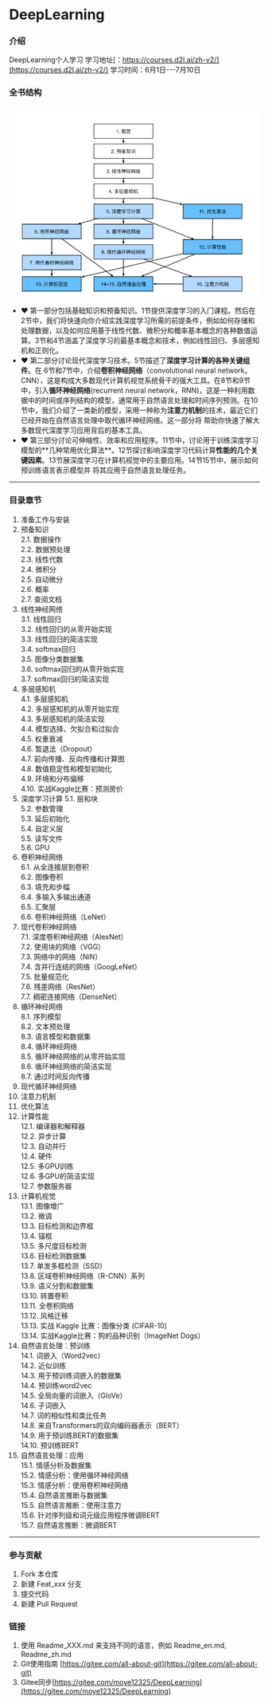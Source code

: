 # DeepLearning

### 介绍

DeepLearning个人学习
学习地址[：https://courses.d2l.ai/zh-v2/](https://courses.d2l.ai/zh-v2/)
学习时间：6月1日---7月10日

### 全书结构

![](.README_images/287b7aa5.png)

* ❤️ 第⼀部分包括基础知识和预备知识。1节提供深度学习的⼊⻔课程。然后在2节中，我们将快速向你介绍实践深度学习所需的前提条件，例如如何存储和处理数据，以及如何应⽤基于线性代数、微积分和概率基本概念的各种数值运算。3节和4节涵盖了深度学习的最基本概念和技术，例如线性回归、多层感知机和正则化。
* ❤️ 第二部分讨论现代深度学习技术。5节描述了**深度学习计算的各种关键组件**。在 6节和7节中，介绍**卷积神经⽹络**（convolutional neural network，CNN），这是构成⼤多数现代计算机视觉系统⻣⼲的强⼤⼯具。在8节和9节 中，引⼊**循环神经⽹络**(recurrent neural network，RNN)，这是⼀种利⽤数据中的时间或序列结构的模型，通常⽤于⾃然语⾔处理和时间序列预测。在10节中，我们介绍了⼀类新的模型，采⽤⼀种称为**注意⼒机制**的技术，最近它们已经开始在⾃然语⾔处理中取代循环神经⽹络。这⼀部分将 帮助你快速了解⼤多数现代深度学习应⽤背后的基本⼯具。
* ❤️ 第三部分讨论可伸缩性、效率和应⽤程序。11节中，讨论⽤于训练深度学习模型的**⼏种常⽤优化算法**。12节探讨影响深度学习代码计算**性能的⼏个关键因素**。13节展深度学习在计算机视觉中的主要应⽤。14节15节中，展⽰如何预训练语⾔表⽰模型并 将其应⽤于⾃然语⾔处理任务。

---

### 目录章节

1. 准备工作与安装
2. 预备知识  
   2.1. 数据操作  
   2.2. 数据预处理  
   2.3. 线性代数  
   2.4. 微积分  
   2.5. 自动微分  
   2.6. 概率  
   2.7. 查阅文档  
3. 线性神经网络  
   3.1. 线性回归  
   3.2. 线性回归的从零开始实现  
   3.3. 线性回归的简洁实现  
   3.4. softmax回归  
   3.5. 图像分类数据集  
   3.6. softmax回归的从零开始实现  
   3.7. softmax回归的简洁实现  
4. 多层感知机  
   4.1. 多层感知机  
   4.2. 多层感知机的从零开始实现  
   4.3. 多层感知机的简洁实现  
   4.4. 模型选择、欠拟合和过拟合  
   4.5. 权重衰减  
   4.6. 暂退法（Dropout）  
   4.7. 前向传播、反向传播和计算图  
   4.8. 数值稳定性和模型初始化  
   4.9. 环境和分布偏移  
   4.10. 实战Kaggle比赛：预测房价  
5. 深度学习计算
   5.1. 层和块  
   5.2. 参数管理  
   5.3. 延后初始化  
   5.4. 自定义层  
   5.5. 读写文件  
   5.6. GPU  
6. 卷积神经网络  
6.1. 从全连接层到卷积  
6.2. 图像卷积  
6.3. 填充和步幅  
6.4. 多输入多输出通道  
6.5. 汇聚层  
6.6. 卷积神经网络（LeNet）  
7. 现代卷积神经网络    
7.1. 深度卷积神经网络（AlexNet）  
7.2. 使用块的网络（VGG）  
7.3. 网络中的网络（NiN）  
7.4. 含并行连结的网络（GoogLeNet）  
7.5. 批量规范化  
7.6. 残差网络（ResNet）  
7.7. 稠密连接网络（DenseNet）  
8. 循环神经网络  
8.1. 序列模型  
8.2. 文本预处理  
8.3. 语言模型和数据集  
8.4. 循环神经网络  
8.5. 循环神经网络的从零开始实现  
8.6. 循环神经网络的简洁实现  
8.7. 通过时间反向传播  
9. 现代循环神经网络  
10. 注意力机制
11. 优化算法
12. 计算性能  
12.1. 编译器和解释器  
12.2. 异步计算  
12.3. 自动并行  
12.4. 硬件  
12.5. 多GPU训练  
12.6. 多GPU的简洁实现  
12.7. 参数服务器  
13. 计算机视觉  
13.1. 图像增广  
13.2. 微调  
13.3. 目标检测和边界框  
13.4. 锚框  
13.5. 多尺度目标检测  
13.6. 目标检测数据集  
13.7. 单发多框检测（SSD）  
13.8. 区域卷积神经网络（R-CNN）系列  
13.9. 语义分割和数据集  
13.10. 转置卷积  
13.11. 全卷积网络  
13.12. 风格迁移  
13.13. 实战 Kaggle 比赛：图像分类 (CIFAR-10)  
13.14. 实战Kaggle比赛：狗的品种识别（ImageNet Dogs）  
14. 自然语言处理：预训练  
14.1. 词嵌入（Word2vec）  
14.2. 近似训练  
14.3. 用于预训练词嵌入的数据集  
14.4. 预训练word2vec  
14.5. 全局向量的词嵌入（GloVe）  
14.6. 子词嵌入  
14.7. 词的相似性和类比任务  
14.8. 来自Transformers的双向编码器表示（BERT）  
14.9. 用于预训练BERT的数据集  
14.10. 预训练BERT  
15. 自然语言处理：应用  
15.1. 情感分析及数据集  
15.2. 情感分析：使用循环神经网络  
15.3. 情感分析：使用卷积神经网络  
15.4. 自然语言推断与数据集  
15.5. 自然语言推断：使用注意力  
15.6. 针对序列级和词元级应用程序微调BERT  
15.7. 自然语言推断：微调BERT  

---

### 参与贡献

1. Fork 本仓库
2. 新建 Feat_xxx 分支
3. 提交代码
4. 新建 Pull Request

### 链接

1. 使用 Readme\_XXX.md 来支持不同的语言，例如 Readme\_en.md, Readme\_zh.md
2. Git使用指南 [https://gitee.com/all-about-git](https://gitee.com/all-about-git)
4. Gitee同步[https://gitee.com/moye12325/DeepLearning](https://gitee.com/moye12325/DeepLearning)
